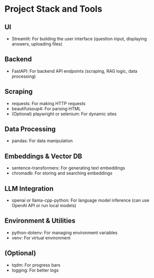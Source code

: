 # Project Stack and Tools

## UI
- Streamlit: For building the user interface (question input, displaying answers, uploading files)

## Backend
- FastAPI: For backend API endpoints (scraping, RAG logic, data processing)

## Scraping
- requests: For making HTTP requests
- beautifulsoup4: For parsing HTML
- (Optional) playwright or selenium: For dynamic sites

## Data Processing
- pandas: For data manipulation

## Embeddings & Vector DB
- sentence-transformers: For generating text embeddings
- chromadb: For storing and searching embeddings

## LLM Integration
- openai or llama-cpp-python: For language model inference (can use OpenAI API or run local models)

## Environment & Utilities
- python-dotenv: For managing environment variables
- venv: For virtual environment

## (Optional)
- tqdm: For progress bars
- logging: For better logs
